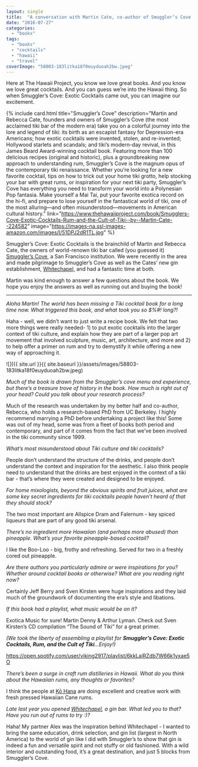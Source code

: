 ```yaml
---
layout: single
title:  "A conversation with Martin Cate, co-author of Smuggler’s Cove: Exotic Cocktails, Rum, and the Cult…"
date: "2016-07-27"
categories: 
  - "books"
tags: 
  - "books"
  - "cocktails"
  - "hawaii"
  - "travel"
coverImage: "58803-183litka18f0euyduoah2bw.jpeg"
---
```


Here at The Hawaii Project, you know we love great books. And you know we love great cocktails. And you can guess we’re into the Hawaii thing. So when Smuggler’s Cove: Exotic Cocktails came out, you can imagine our excitement.

{% include card.html
   title="Smuggler’s Cove"
   description="Martin and Rebecca Cate, founders and owners of Smuggler’s Cove (the most acclaimed tiki bar of the modern era) take you on a colorful journey into the lore and legend of tiki: its birth as an escapist fantasy for Depression-era Americans; how exotic cocktails were invented, stolen, and re-invented; Hollywood starlets and scandals; and tiki’s modern-day revival, in this James Beard Award-winning cocktail book. Featuring more than 100 delicious recipes (original and historic), plus a groundbreaking new approach to understanding rum, Smuggler’s Cove is the magnum opus of the contemporary tiki renaissance. Whether you’re looking for a new favorite cocktail, tips on how to trick out your home tiki grotto, help stocking your bar with great rums, or inspiration for your next tiki party, Smuggler’s Cove has everything you need to transform your world into a Polynesian Pop fantasia. Make yourself a Mai Tai, put your favorite exotica record on the hi-fi, and prepare to lose yourself in the fantastical world of tiki, one of the most alluring—and often misunderstood—movements in American cultural history."
   link="https://www.thehawaiiproject.com/book/Smugglers-Cove-Exotic-Cocktails-Rum-and-the-Cult-of-Tiki--by--Martin-Cate--224582"
   image="https://images-na.ssl-images-amazon.com/images/I/51DPJ2dR1TL.jpg"
%}


Smuggler’s Cove: Exotic Cocktails is the brainchild of Martin and Rebecca Cate, the owners of world-renown tiki bar called (you guessed it) [Smuggler’s Cove](http://www.smugglerscovesf.com), a San Francisco institution. We were recently in the area and made pilgrimage to Smuggler’s Cove as well as the Cates’ new gin establishment, [Whitechapel,](http://www.whitechapelsf.com) and had a fantastic time at both.

Martin was kind enough to answer a few questions about the book. We hope you enjoy the answers as well as running out and buying the book!

* * *

_Aloha Martin! The world has been missing a Tiki cocktail book for a long time now. What triggered this book, and what took you so $%#! long?!_

Haha - well, we didn’t want to just write a recipe book. We felt that two more things were really needed- 1) to put exotic cocktails into the larger context of tiki culture, and explain how they are part of a larger pop art movement that involved sculpture, music, art, architecture, and more and 2) to help offer a primer on rum and try to demystify it while offering a new way of approaching it.

![]({{ site.url }}{{ site.baseurl }}/assets/images/58803-183litka18f0euyduoah2bw.jpeg)

_Much of the book is drawn from the Smuggler’s cove menu and experience, but there’s a treasure trove of history in the book. How much is right out of your head? Could you talk about your research process?_

Much of the research was undertaken by my better half and co-author, Rebecca, who holds a research-based PhD from UC Berkeley. I highly recommend marrying a PhD before undertaking a project like this! Some was out of my head, some was from a fleet of books both period and contemporary, and part of it comes from the fact that we’ve been involved in the tiki community since 1999.

_What’s most misunderstood about Tiki culture and tiki cocktails?_

People don’t understand the structure of the drinks, and people don’t understand the context and inspiration for the aesthetic. I also think people need to understand that the drinks are best enjoyed in the context of a tiki bar - that’s where they were created and designed to be enjoyed.

_For home mixologists, beyond the obvious spirits and fruit juices, what are some key secret ingredients for tiki cocktails people haven’t heard of that they should stock?_

The two most important are Allspice Dram and Falernum - key spiced liqueurs that are part of any good tiki arsenal.

_There’s no ingredient more Hawaiian (and perhaps more abused) than pineapple. What’s your favorite pineapple-based cocktail?_

I like the Boo-Loo - big, frothy and refreshing. Served for two in a freshly cored out pineapple.

_Are there authors you particularly admire or were inspirations for you? Whether around cocktail books or otherwise? What are you reading right now?_

Certainly Jeff Berry and Sven Kirsten were huge inspirations and they laid much of the groundwork of documenting the era’s style and libations.

_If this book had a playlist, what music would be on it?_

Exotica Music for sure! Martin Denny & Arthur Lyman. Check out Sven Kirsten’s CD compilation “The Sound of Tiki” for a great primer.

_(We took the liberty of assembling a playlist for_ **_Smuggler’s Cove: Exotic Cocktails, Rum, and the Cult of Tiki_**_…Enjoy!)_

https://open.spotify.com/user/viking2917/playlist/6kkLajRZdb7W66k1yxae5O

_There’s been a surge in craft rum distilleries in Hawaii. What do you think about the Hawaiian rums, any thoughts or favorites?_

I think the people at [Kō Hana](http://www.kohanarum.com/home/) are doing excellent and creative work with fresh pressed Hawaiian Cane rums.

_Late last year you opened_ [_Whitechapel_](http://whitechapelsf.com/)_, a gin bar. What led you to that? Have you run out of rums to try :)?_

Haha! My partner Alex was the inspiration behind Whitechapel - I wanted to bring the same education, drink selection, and gin list (largest in North America) to the world of gin like I did with Smuggler’s to show that gin is indeed a fun and versatile spirit and not stuffy or old fashioned. With a wild interior and outstanding food, it’s a great destination, and just 5 blocks from Smuggler’s Cove.

